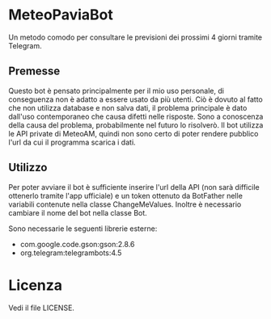 # MeteoPaviaBot
Un metodo comodo per consultare le previsioni dei prossimi 4 giorni tramite Telegram.
## Premesse
Questo bot è pensato principalmente per il mio uso personale, di conseguenza non è adatto a essere usato da più utenti. Ciò è dovuto al fatto che non utilizza database e non salva dati, il problema principale è dato dall'uso contemporaneo che causa difetti nelle risposte. Sono a conoscenza della causa del problema, probabilmente nel futuro lo risolverò.
Il bot utilizza le API private di MeteoAM, quindi non sono certo di poter rendere pubblico l'url da cui il programma scarica i dati.
## Utilizzo
Per poter avviare il bot è sufficiente inserire l'url della API (non sarà difficile ottenerlo tramite l'app ufficiale) e un token ottenuto da BotFather nelle variabili contenute nella classe ChangeMeValues. Inoltre è necessario cambiare il nome del bot nella classe Bot.

Sono necessarie le seguenti librerie esterne:
* com.google.code.gson:gson:2.8.6
* org.telegram:telegrambots:4.5
# Licenza
Vedi il file LICENSE.
